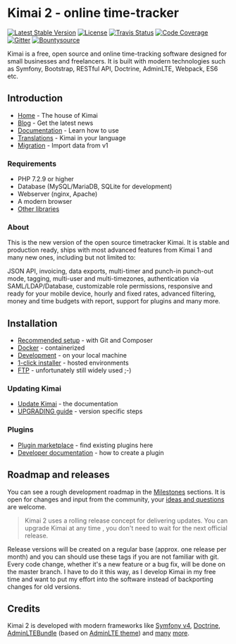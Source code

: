 # Kimai 2 - online time-tracker

[![Latest Stable Version](https://poser.pugx.org/kevinpapst/kimai2/v/stable)](https://packagist.org/packages/kevinpapst/kimai2)
[![License](https://poser.pugx.org/kevinpapst/kimai2/license)](https://packagist.org/packages/kevinpapst/kimai2)
[![Travis Status](https://travis-ci.org/kevinpapst/kimai2.svg?branch=master)](https://travis-ci.org/kevinpapst/kimai2)
[![Code Coverage](https://codecov.io/gh/kevinpapst/kimai2/branch/master/graph/badge.svg)](https://codecov.io/gh/kevinpapst/kimai2)
[![Gitter](https://badges.gitter.im/kimai2/support.svg)](https://gitter.im/kimai2/support)
[![Bountysource](https://img.shields.io/bountysource/team/kimai2/activity)](https://www.bountysource.com/teams/kimai2)

Kimai is a free, open source and online time-tracking software designed for small businesses and freelancers. 
It is built with modern technologies such as Symfony, Bootstrap, RESTful API, Doctrine, AdminLTE, Webpack, ES6 etc.

## Introduction

- [Home](https://www.kimai.org) - The house of Kimai
- [Blog](https://www.kimai.org/blog/) - Get the latest news
- [Documentation](https://www.kimai.org/documentation/) - Learn how to use
- [Translations](https://www.kimai.org/documentation/translations.html) - Kimai in your language
- [Migration](https://www.kimai.org/documentation/migration-v1.html) - Import data from v1 

### Requirements

- PHP 7.2.9 or higher
- Database (MySQL/MariaDB, SQLite for development)
- Webserver (nginx, Apache)
- A modern browser
- [Other libraries](https://www.kimai.org/download/)

### About

This is the new version of the open source timetracker Kimai. It is stable and production ready, ships
with most advanced features from Kimai 1 and many new ones, including but not limited to: 

JSON API, invoicing, data exports, multi-timer and punch-in punch-out mode, tagging, multi-user and multi-timezones, 
authentication via SAML/LDAP/Database, customizable role permissions, responsive and ready for your mobile device, 
hourly and fixed rates, advanced filtering, money and time budgets with report, support for plugins and many more.

## Installation

- [Recommended setup](https://www.kimai.org/documentation/installation.html#recommended-setup) - with Git and Composer
- [Docker](https://www.kimai.org/documentation/docker.html) - containerized
- [Development](https://www.kimai.org/documentation/installation.html#development-installation) - on your local machine 
- [1-click installer](https://www.kimai.org/documentation/installation.html#hosting-and-1-click-installations) - hosted environments 
- [FTP](https://www.kimai.org/documentation/installation.html#ftp-installation) - unfortunately still widely used ;-)

### Updating Kimai

- [Update Kimai](https://www.kimai.org/documentation/updates.html) - the documentation
- [UPGRADING guide](UPGRADING.md) - version specific steps

### Plugins

- [Plugin marketplace](https://www.kimai.org/store/) - find existing plugins here
- [Developer documentation](https://www.kimai.org/documentation/developers.html) - how to create a plugin

## Roadmap and releases

You can see a rough development roadmap in the [Milestones](https://github.com/kevinpapst/kimai2/milestones) sections.
It is open for changes and input from the community, your [ideas and questions](https://github.com/kevinpapst/kimai2/issues) are welcome.

> Kimai 2 uses a rolling release concept for delivering updates.
> You can upgrade Kimai at any time , you don't need to wait for the next official release.

Release versions will be created on a regular base (approx. one release per month) and you can should use these tags if you are not familiar with git.
Every code change, whether it's a new feature or a bug fix, will be done on the master branch. 
I have to do it this way, as I develop Kimai in my free time and want to put my effort into the software instead of backporting changes for old versions. 

## Credits

Kimai 2 is developed with modern frameworks like 
[Symfony v4](https://github.com/symfony/symfony), 
[Doctrine](https://github.com/doctrine/),
[AdminLTEBundle](https://github.com/kevinpapst/AdminLTEBundle/) (based on [AdminLTE theme](https://github.com/almasaeed2010/AdminLTE)) and 
[many](composer.json) [more](package.json).

